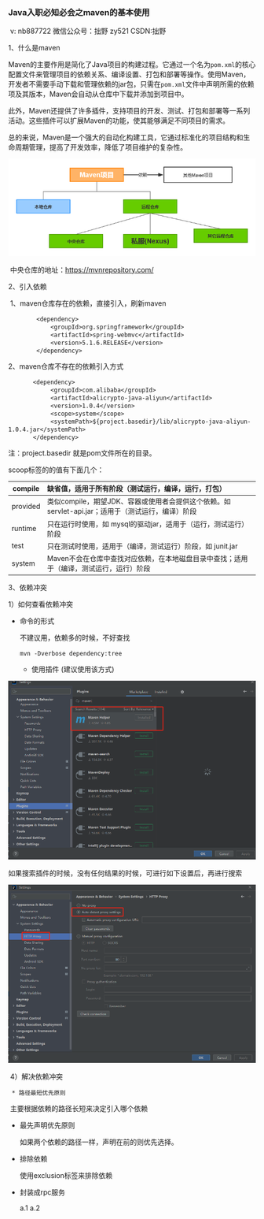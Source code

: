 ###                                                                                                                                                                                                                                                                                                                                                                Java入职必知必会之maven的基本使用

​                                                                                                                                  v: nb887722             微信公众号：拙野    zy521      CSDN:拙野

1、什么是maven

Maven的主要作用是简化了Java项目的构建过程。它通过一个名为`pom.xml`的核心配置文件来管理项目的依赖关系、编译设置、打包和部署等操作。使用Maven，开发者不需要手动下载和管理依赖的jar包，只需在`pom.xml`文件中声明所需的依赖项及其版本，Maven会自动从仓库中下载并添加到项目中。

此外，Maven还提供了许多插件，支持项目的开发、测试、打包和部署等一系列活动。这些插件可以扩展Maven的功能，使其能够满足不同项目的需求。

总的来说，Maven是一个强大的自动化构建工具，它通过标准化的项目结构和生命周期管理，提高了开发效率，降低了项目维护的复杂性。

![Maven](图片\Maven.png)

​           中央仓库的地址：https://mvnrepository.com/

2、引入依赖

​     1、maven仓库存在的依赖，直接引入，刷新maven

```
        <dependency>
            <groupId>org.springframework</groupId>
            <artifactId>spring-webmvc</artifactId>
            <version>5.1.6.RELEASE</version>
        </dependency>
```

  2、maven仓库不存在的依赖引入方式

```
       <dependency>
            <groupId>com.alibaba</groupId>
            <artifactId>alicrypto-java-aliyun</artifactId>
            <version>1.0.4</version>
            <scope>system</scope>
            <systemPath>${project.basedir}/lib/alicrypto-java-aliyun-1.0.4.jar</systemPath>
       </dependency>
```

注：project.basedir 就是pom文件所在的目录。

scoop标签的的值有下面几个：

| compile  | 缺省值，适用于所有阶段（测试运行，编译，运行，打包）         |
| -------- | :----------------------------------------------------------- |
| provided | 类似compile，期望JDK、容器或使用者会提供这个依赖。如servlet-api.jar；适用于（测试运行，编译）阶段 |
| runtime  | 只在运行时使用，如 mysql的驱动jar，适用于（运行，测试运行）阶段 |
| test     | 只在测试时使用，适用于（编译，测试运行）阶段，如 junit.jar   |
| system   | Maven不会在仓库中查找对应依赖，在本地磁盘目录中查找；适用于（编译，测试运行，运行）阶段 |

3、依赖冲突

  1）如何查看依赖冲突

   * 命令的形式

     不建议用，依赖多的时候，不好查找

     ```
     mvn -Dverbose dependency:tree
     ```

        *  使用插件 (建议使用该方式)

![1713794003012](图片\1713794003012.png)

如果搜索插件的时候，没有任何结果的时候，可进行如下设置后，再进行搜索

![1713794117488](图片\1713794117488.jpg)

​    4）解决依赖冲突

     * 路径最短优先原则

​     主要根据依赖的路径长短来决定引入哪个依赖

   * 最先声明优先原则

     如果两个依赖的路径一样，声明在前的则优先选择。

   * 排除依赖

     使用exclusion标签来排除依赖

   * 封装成rpc服务

     a.1  a.2